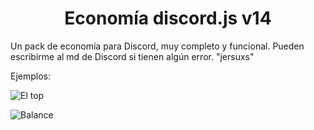 <h1 align="center"> Economía discord.js v14 </h1>

Un pack de economía para Discord, muy completo y funcional. Pueden escribirme al md de Discord si tienen algún error. "jersuxs"

Ejemplos:

![El top](https://github.com/user-attachments/assets/99d8a5cf-01e1-4b6f-9c34-3edca5ffe6bc)

![Balance](https://github.com/user-attachments/assets/b7fd157d-0da8-49fb-b30f-4394d8a3db90)

